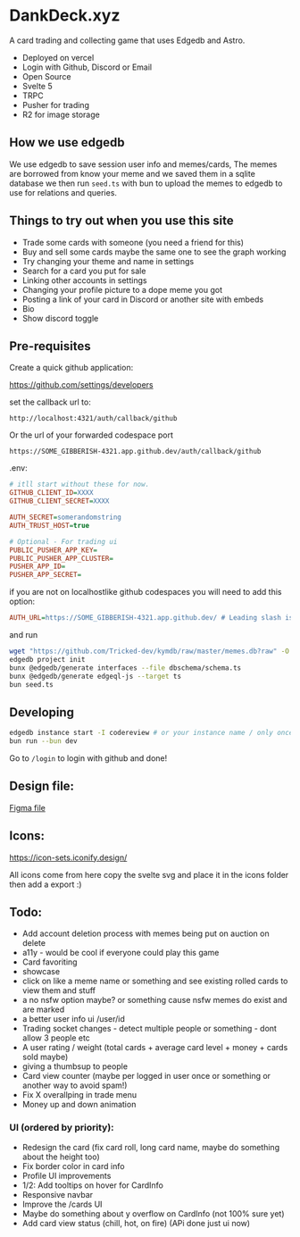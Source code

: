 # DankDeck.xyz

A card trading and collecting game that uses Edgedb and Astro.

- Deployed on vercel
- Login with Github, Discord or Email
- Open Source
- Svelte 5
- TRPC
- Pusher for trading
- R2 for image storage

## How we use edgedb

We use edgedb to save session user info and memes/cards, The memes are borrowed from know your meme and we saved them in a sqlite database we then run `seed.ts` with bun to upload the memes to edgedb to use for relations and queries.

## Things to try out when you use this site

- Trade some cards with someone (you need a friend for this)
- Buy and sell some cards maybe the same one to see the graph working
- Try changing your theme and name in settings
- Search for a card you put for sale
- Linking other accounts in settings
- Changing your profile picture to a dope meme you got
- Posting a link of your card in Discord or another site with embeds
- Bio
- Show discord toggle

## Pre-requisites

Create a quick github application:

<https://github.com/settings/developers>

set the callback url to:

`http://localhost:4321/auth/callback/github`

Or the url of your forwarded codespace port

`https://SOME_GIBBERISH-4321.app.github.dev/auth/callback/github`

.env:

```ini
# itll start without these for now.
GITHUB_CLIENT_ID=XXXX
GITHUB_CLIENT_SECRET=XXXX

AUTH_SECRET=somerandomstring
AUTH_TRUST_HOST=true

# Optional - For trading ui
PUBLIC_PUSHER_APP_KEY=
PUBLIC_PUSHER_APP_CLUSTER=
PUSHER_APP_ID=
PUSHER_APP_SECRET=
```

if you are not on localhostlike github codespaces you will need to add this option:

```ini
AUTH_URL=https://SOME_GIBBERISH-4321.app.github.dev/ # Leading slash is important
```

and run

```sh
wget "https://github.com/Tricked-dev/kymdb/raw/master/memes.db?raw" -O memes.db
edgedb project init
bunx @edgedb/generate interfaces --file dbschema/schema.ts
bunx @edgedb/generate edgeql-js --target ts
bun seed.ts
```

## Developing

```sh
edgedb instance start -I codereview # or your instance name / only once per session, takes a while
bun run --bun dev
```

Go to `/login` to login with github and done!

## Design file:

[Figma file](https://www.figma.com/file/Bt5NhBdOCrYtkybuHrXr32/Code-Review?type=design&mode=design&t=StK8x9t6zxXJdtnS-1)

## Icons:

<https://icon-sets.iconify.design/>

All icons come from here copy the svelte svg and place it in the icons folder then add a export :)

## Todo:

- Add account deletion process with memes being put on auction on delete
- a11y - would be cool if everyone could play this game
- Card favoriting
- showcase
- click on like a meme name or something and see existing rolled cards to view them and stuff
- a no nsfw option maybe? or something cause nsfw memes do exist and are marked
- a better user info ui /user/id
- Trading socket changes - detect multiple people or something - dont allow 3 people etc
- A user rating / weight (total cards + average card level + money + cards sold maybe)
- giving a thumbsup to people
- Card view counter (maybe per logged in user once or something or another way to avoid spam!)
- Fix X overallping in trade menu
- Money up and down animation

### UI (ordered by priority):

- Redesign the card (fix card roll, long card name, maybe do something about the height too)
- Fix border color in card info
- Profile UI improvements
- 1/2: Add tooltips on hover for CardInfo
- Responsive navbar
- Improve the /cards UI
- Maybe do something about y overflow on CardInfo (not 100% sure yet)
- Add card view status (chill, hot, on fire) (APi done just ui now)
